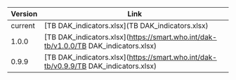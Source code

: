 

| Version | Link |
|---|---|
| current | [TB DAK_indicators.xlsx](TB DAK_indicators.xlsx) |
|1.0.0 | [TB DAK_indicators.xlsx](https://smart.who.int/dak-tb/v1.0.0/TB DAK_indicators.xlsx)
|0.9.9 | [TB DAK_indicators.xlsx](https://smart.who.int/dak-tb/v0.9.9/TB DAK_indicators.xlsx)

